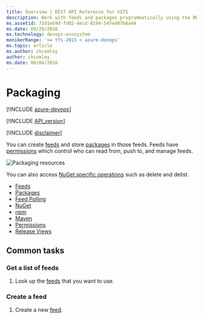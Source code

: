 ```yaml
---
title: Overview | REST API Reference for VSTS
description: Work with feeds and packages programmatically using the REST APIs for VSTS .
ms.assetid: 71d1eb9d-fd02-4ecd-8194-547ed07b8a44
ms.date: 09/29/2016
ms.technology: devops-ecosystem
monikerRange: '>= tfs-2015 < azure-devops'
ms.topic: article
ms.author: chcomley
author: chcomley
ms.date: 08/04/2016
---
```


# Packaging

[!INCLUDE [azure-devops](../_data/azure-devops-message.md)]

[!INCLUDE [API_version](../_data/version2-preview1.md)]

[!INCLUDE [disclaimer](../_data/disclaimer.md)]

You can create [feeds](./feeds.md) and store [packages](./packages.md) in those feeds.
Feeds have [permissions](./permissions.md) which control who can read from, push to, and manage feeds.

![Packaging resources](./media/packaging-resources.png)

You can also access [NuGet specific operations](./nuget.md) such as delete and delist.

- [Feeds](./feeds.md)
- [Packages](./packages.md)
- [Feed Polling](./polling.md)
- [NuGet](./nuget.md)
- [npm](./npm.md)
- [Maven](./maven.md)
- [Permissions](./permissions.md)
- [Release Views](./views.md)

## Common tasks

### Get a list of feeds

1.  Look up the [feeds](./feeds.md#getfeeds) that you want to use.

### Create a feed

1.  Create a new [feed](./feeds.md#createafeed).
